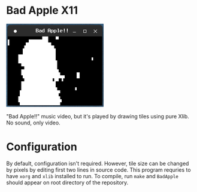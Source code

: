 # Bad Apple X11

![BadAppleOnLinux](./preview.png)

"Bad Apple!!" music video, but it's played by drawing tiles using pure Xlib. No sound, only video.

# Configuration

By default, configuration isn't required. However, tile size can be changed by pixels by editing first two lines in source code.
This program requries to have `xorg` and `xlib` installed to run. To compile, run `make` and `BadApple` should appear on root directory of the repository.
